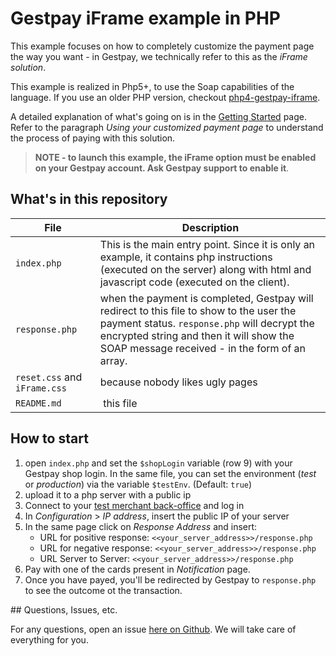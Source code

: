 # Gestpay iFrame example in PHP

This example focuses on how to completely customize the payment page the way you want - in Gestpay, we technically refer
 to this as the *iFrame solution*.

This example is realized in Php5+, to use the Soap capabilities of the language. If you use an older PHP version,
checkout [php4-gestpay-iframe](https://github.com/gestpay/php4-gestpay-iframe).

A detailed explanation of what's going on is in the
[Getting Started](http://docs.gestpay.it/gs/super-quick-start-guide.html) page. Refer to the paragraph *Using your
customized payment page* to understand the process of paying with this solution.

> **NOTE - to launch this example, the iFrame option must be enabled on your Gestpay account. Ask Gestpay support to
enable it**.

## What's in this repository 

| File | Description | 
| ---- |------------ | 
| `index.php` | This is the main entry point. Since it is only an example, it contains php instructions (executed on the server) along with html and javascript code (executed on the client). |
| `response.php` |  when the payment is completed, Gestpay will redirect to this file to show to the user the payment status. `response.php` will decrypt the encrypted string and then it will show the SOAP message received - in the form of an array. |
| `reset.css` and `iFrame.css` | because nobody likes ugly pages |
| `README.md` | this file |

## How to start 

1. open `index.php` and set the `$shopLogin` variable (row 9) with your Gestpay shop login. In the same file, you can
set the environment (*test* or *production*) via the variable `$testEnv`. (Default: `true`)
2. upload it to a php server with a public ip 
3. Connect to your [test merchant back-office](http://sandbox.gestpay.net) and log in 
4. In *Configuration* > *IP address*, insert the public IP of your server 
5. In the same page click on *Response Address* and insert:
	- URL for positive response: `<<your_server_address>>/response.php`
	- URL for negative response: `<<your_server_address>>/response.php`
	- URL Server to Server: `<<your_server_address>>/response.php` 
6. Pay with one of the cards present in *Notification* page.
7. Once you have payed, you'll be redirected by Gestpay to `response.php` to see the outcome ot the transaction.  

## Questions, Issues, etc.

For any questions, open an issue [here on Github](https://github.com/gestpay/php5-gestpay-iframe/issues). We will take
care of everything for you.